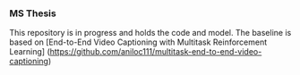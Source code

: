 ### MS Thesis ###

This repository is in progress and holds the code and model. The baseline is based on [End-to-End Video Captioning with Multitask Reinforcement Learning] (https://github.com/aniloc111/multitask-end-to-end-video-captioning)
